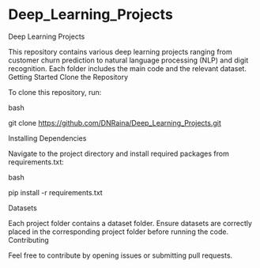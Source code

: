 # Deep_Learning_Projects
Deep Learning Projects

This repository contains various deep learning projects ranging from customer churn prediction to natural language processing (NLP) and digit recognition. Each folder includes the main code and the relevant dataset.
Getting Started
Clone the Repository

To clone this repository, run:

bash

git clone https://github.com/DNRaina/Deep_Learning_Projects.git

Installing Dependencies

Navigate to the project directory and install required packages from requirements.txt:

bash

pip install -r requirements.txt


Datasets

Each project folder contains a dataset folder. Ensure datasets are correctly placed in the corresponding project folder before running the code.
Contributing

Feel free to contribute by opening issues or submitting pull requests.